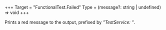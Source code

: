 +++
Target = "FunctionalTest.Failed"
Type = (message?: string | undefined) => void
+++

Prints a red message to the output, prefixed by *"TestService: "*.